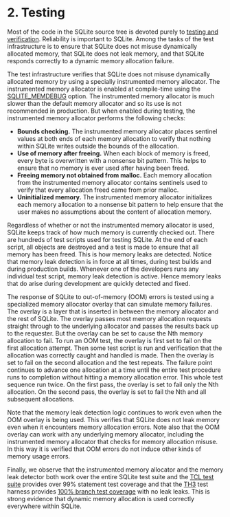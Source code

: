 # 2\.  Testing


Most of the code in the SQLite source tree is devoted purely to 
[testing and verification](testing.html). Reliability is important to SQLite.
Among the tasks of the test infrastructure is to ensure that
SQLite does not misuse dynamically allocated memory, that SQLite
does not leak memory, and that SQLite responds
correctly to a dynamic memory allocation failure.


The test infrastructure verifies that SQLite does not misuse
dynamically allocated memory by using a specially instrumented
memory allocator. The instrumented memory allocator is enabled
at compile\-time using the [SQLITE\_MEMDEBUG](compile.html#memdebug) option. The instrumented
memory allocator is much slower than the default memory allocator and
so its use is not recommended in production. But when
enabled during testing, 
the instrumented memory allocator performs the following checks:


* **Bounds checking.**
The instrumented memory allocator places sentinel values at both ends
of each memory allocation to verify that nothing within SQLite writes
outside the bounds of the allocation.
* **Use of memory after freeing.**
When each block of memory is freed, every byte is overwritten with a
nonsense bit pattern. This helps to ensure that no memory is ever
used after having been freed.
* **Freeing memory not obtained from malloc.**
Each memory allocation from the instrumented memory allocator contains
sentinels used to verify that every allocation freed came
from prior malloc.
* **Uninitialized memory.**
The instrumented memory allocator initializes each memory allocation
to a nonsense bit pattern to help ensure that the user makes no
assumptions about the content of allocation memory.


Regardless of whether or not the instrumented memory allocator is
used, SQLite keeps track of how much memory is currently checked out.
There are hundreds of test scripts used for testing SQLite. At the
end of each script, all objects are destroyed and a test is made to
ensure that all memory has been freed. This is how memory
leaks are detected. Notice that memory leak detection is in force at
all times, during test builds and during production builds. Whenever
one of the developers runs any individual test script, memory leak
detection is active. Hence memory leaks that do arise during development
are quickly detected and fixed.



The response of SQLite to out\-of\-memory (OOM) errors is tested using
a specialized memory allocator overlay that can simulate memory failures.
The overlay is a layer that is inserted in between the memory allocator
and the rest of SQLite. The overlay passes most memory allocation
requests straight through to the underlying allocator and passes the
results back up to the requester. But the overlay can be set to 
cause the Nth memory allocation to fail. To run an OOM test, the overlay
is first set to fail on the first allocation attempt. Then some test
script is run and verification that the allocation was correctly caught
and handled is made. Then the overlay is set to fail on the second
allocation and the test repeats. The failure point continues to advance
one allocation at a time until the entire test procedure runs to
completion without hitting a memory allocation error. This whole
test sequence run twice. On the first pass, the
overlay is set to fail only the Nth allocation. On the second pass,
the overlay is set to fail the Nth and all subsequent allocations.


Note that the memory leak detection logic continues to work even
when the OOM overlay is being used. This verifies that SQLite
does not leak memory even when it encounters memory allocation errors.
Note also that the OOM overlay can work with any underlying memory
allocator, including the instrumented memory allocator that checks
for memory allocation misuse. In this way it is verified that 
OOM errors do not induce other kinds of memory usage errors.


Finally, we observe that the instrumented memory allocator and the
memory leak detector both work over the entire SQLite test suite and
the [TCL test suite](testing.html#tcl) provides over 99% statement test coverage and that
the [TH3](th3.html) test harness provides [100% branch test coverage](testing.html#coverage)
with no leak leaks. This is
strong evidence that dynamic memory allocation is used correctly
everywhere within SQLite.



